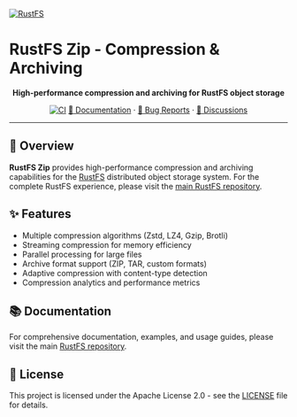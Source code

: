 [![RustFS](https://rustfs.com/images/rustfs-github.png)](https://rustfs.com)

# RustFS Zip - Compression & Archiving

<p align="center">
  <strong>High-performance compression and archiving for RustFS object storage</strong>
</p>

<p align="center">
  <a href="https://github.com/rustfs/rustfs/actions/workflows/ci.yml"><img alt="CI" src="https://github.com/rustfs/rustfs/actions/workflows/ci.yml/badge.svg" /></a>
  <a href="https://docs.rustfs.com/en/">📖 Documentation</a>
  · <a href="https://github.com/rustfs/rustfs/issues">🐛 Bug Reports</a>
  · <a href="https://github.com/rustfs/rustfs/discussions">💬 Discussions</a>
</p>

---

## 📖 Overview

**RustFS Zip** provides high-performance compression and archiving capabilities for the [RustFS](https://rustfs.com) distributed object storage system. For the complete RustFS experience, please visit the [main RustFS repository](https://github.com/rustfs/rustfs).

## ✨ Features

- Multiple compression algorithms (Zstd, LZ4, Gzip, Brotli)
- Streaming compression for memory efficiency
- Parallel processing for large files
- Archive format support (ZIP, TAR, custom formats)
- Adaptive compression with content-type detection
- Compression analytics and performance metrics

## 📚 Documentation

For comprehensive documentation, examples, and usage guides, please visit the main [RustFS repository](https://github.com/rustfs/rustfs).

## 📄 License

This project is licensed under the Apache License 2.0 - see the [LICENSE](../../LICENSE) file for details.
